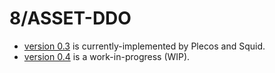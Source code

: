 # 8/ASSET-DDO

- [version 0.3](v0.3/README.md) is currently-implemented by Plecos and Squid.
- [version 0.4](v0.4/README.md) is a work-in-progress (WIP).
